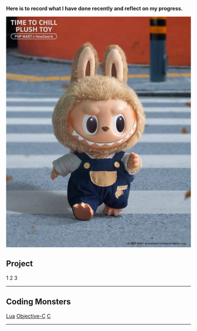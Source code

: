 **Here is to record what I have done recently and reflect on my progress.**



<!-- <div style="display: flex; gap: 0px;">
  <div style="flex: 1; border: 1px solid #ddd; padding: 10px;">
    <img src="{{ site.baseurl }}/assets/imagesㄥ6ee9e6076eff1dd73be0938a1a734495.jpg" alt="Head Image" width=200 height=250" />
    
  </div>
  <div style="flex: 2; border: 1px solid #ddd; padding: 10px;">
    Experience
    
  </div>
</div> -->

![替代文字](https://github.com/stevenbubu/Archives/blob/main/assets/images/6ee9e6076eff1dd73be0938a1a734495.jpg?raw=true)


## Project
1
2
3

- - -
## Coding Monsters

[Lua](https://hackmd.io/@RFmjxcNAR4qh4i-ie-w4RA/Sk__ne9Sgl)
[Objective-C](https://hackmd.io/@RFmjxcNAR4qh4i-ie-w4RA/r1qreZcSgx)
[C](https://hackmd.io/@RFmjxcNAR4qh4i-ie-w4RA/HJ2UeW5rle)

- - -
